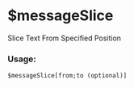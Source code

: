 # $messageSlice

Slice Text From Specified Position

### Usage:

```plain
$messageSlice[from;to (optional)]
```
